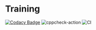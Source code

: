 # Training

[![Codacy Badge](https://api.codacy.com/project/badge/Grade/d68b23201e8f4eb3b814ffd7c7bc4df4)](https://app.codacy.com/manual/99002560/Training?utm_source=github.com&utm_medium=referral&utm_content=99002560/Training&utm_campaign=Badge_Grade_Dashboard)
![cppcheck-action](https://github.com/99002560/Training/workflows/cppcheck-action/badge.svg)
![CI](https://github.com/99002560/Training/workflows/CI/badge.svg)

